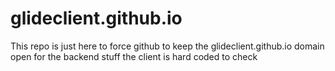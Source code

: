 # glideclient.github.io
This repo is just here to force github to keep the glideclient.github.io domain open for the backend stuff the client is hard coded to check
